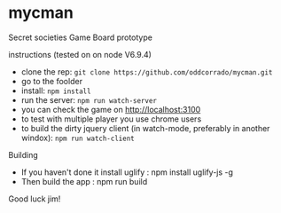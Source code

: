 # mycman
Secret societies Game Board prototype

instructions (tested on on node V6.9.4)
* clone the rep: `git clone https://github.com/oddcorrado/mycman.git`
* go to the foolder
* install: `npm install`
* run the server: `npm run watch-server`
* you can check the game on [http://localhost:3100](http://localhost:3100)
* to test with multiple player you use chrome users
* to build the dirty jquery client (in watch-mode, preferably in another windox): `npm run watch-client`

Building
* If you haven't done it install uglify : npm install uglify-js -g
* Then build the app : npm run build

Good luck jim!
